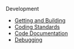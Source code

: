 Development
* [Getting and Building](https://github.com/pmodels/argobots/wiki/Getting-and-Building)
* [Coding Standards](https://github.com/pmodels/argobots/wiki/Coding-Standards)
* [Code Documentation](https://github.com/pmodels/argobots/wiki/Code-Documentation)
* [Debugging](https://github.com/pmodels/argobots/wiki/Debugging)